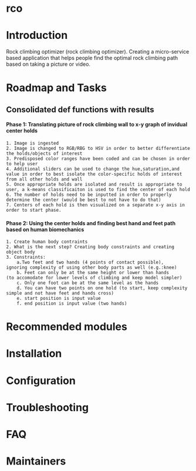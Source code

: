 # rco


# Introduction



Rock climbing optimizer (rock climbing optimizer). Creating a micro-service based application that helps people
find the optimal rock climbing path based on taking a picture or video. 


# Roadmap and Tasks

## Consolidated def functions with results 

#### Phase 1: Translating picture of rock climbing wall to x-y graph of invidual center holds
    1. Image is ingested
    2. Image is changed to RGB/RBG to HSV in order to better differentiate the holds/objects of interest
    3. Predisposed color ranges have been coded and can be chosen in order to help user 
    4. Additional sliders can be used to change the hue,saturation,and value in order to best isolate the color-specific holds of interest from all other holds and wall
    5. Once appropriate holds are isolated and result is appropriate to user, a k-means classificaiton is used to find the center of each hold
    6. The number of holds need to be inputted in order to properly determine the center (would be best to not have to do that)
    7. Centers of each hold is then visualized on a separate x-y axis in order to start phase.
    
#### Phase 2: Using the center holds and finding best hand and feet path based on human biomechanics 
    1. Create human body contraints
    2. What is the next step? Creating body constraints and creating object body
    3. Constraints:
        a.Two feet and two hands (4 points of contact possible),
    ignoring complexity of using other body parts as well (e.g.:knee)
        b. Feet can only be at the same height or lower than hands
    (to accomodate for lower levels of climbing and keep model simpler)
        c. Only one foot can be at the same level as the hands
        d. You can have two points on one hold (to start, keep complexity simple and not have feet and hands cross)
        e. start position is input value
        f. end position is input value (two hands)

    

# Recommended modules
# Installation
# Configuration
# Troubleshooting
# FAQ
# Maintainers